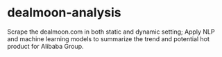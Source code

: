 # dealmoon-analysis
Scrape the dealmoon.com in both static and dynamic setting; Apply NLP and machine learning models to summarize the trend and potential hot product for Alibaba Group. 

